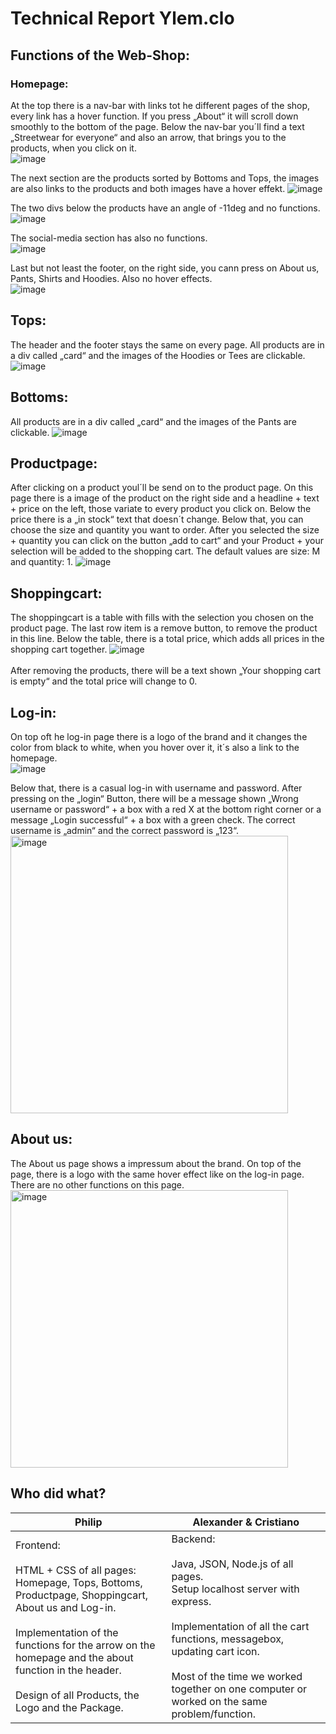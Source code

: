 # Technical Report     Ylem.clo

## Functions of the Web-Shop:
### Homepage:
At the top there is a nav-bar with links tot he different pages of the shop, every link has a hover function. If you press „About“ it will scroll down smoothly to the bottom of the page. Below the nav-bar you´ll find a text „Streetwear for everyone“ and also an arrow, that brings you to the products, when you click on it. <br>
 ![image](https://user-images.githubusercontent.com/97988163/225872311-6b1ceab7-34cb-42cb-907a-648401edaec9.png)<br>

The next section are the products sorted by Bottoms and Tops, the images are also links to the products and both images have a hover effekt. 
 ![image](https://user-images.githubusercontent.com/97988163/225872343-ccce7c9f-97a0-4897-b9d3-634fa6a1fe27.png)

The two divs below the products have an angle of -11deg and no functions. <br>
 ![image](https://user-images.githubusercontent.com/97988163/225872466-fbe30cbb-3319-40b0-ba81-2666a4a3eea0.png)<br>

The social-media section has also no functions. <br>
 ![image](https://user-images.githubusercontent.com/97988163/225872479-35619257-6111-4865-ab36-49da3e8d910e.png)<br>

Last but not least the footer, on the right side, you cann press on About us, Pants, Shirts and Hoodies. Also no hover effects.<br>
 ![image](https://user-images.githubusercontent.com/97988163/225872493-04e5c7c1-fa02-40ad-b9a0-3669883d1347.png)<br>

## Tops:
The header and the footer stays the same on every page. All products are in a div called „card“ and the images of the Hoodies or Tees are clickable.
<br>
 ![image](https://user-images.githubusercontent.com/97988163/225872517-3c3458e0-c70c-4721-bc33-54f97ad41da2.png)

## Bottoms:
All products are in a div called „card“ and the images of the Pants are clickable.
 ![image](https://user-images.githubusercontent.com/97988163/225872567-e23e713f-fa58-4885-a7b9-f4bac9e56b4b.png)

## Productpage:
After clicking on a product youl´ll be send on to the product page. On this page there is a image of the product on the right side and a headline + text + price on the left, those variate to every product you click on. Below the price there is a „in stock“ text that doesn´t change. Below that, you can choose the size and quantity you want to order. After you selected the size + quantity you can click on the button „add to cart“ and your Product + your selection will be added to the shopping cart. The default values are size: M and quantity: 1.
 ![image](https://user-images.githubusercontent.com/97988163/225872586-5f18e83f-bb19-4c69-b1e4-e737e1edf828.png)

## Shoppingcart:
The shoppingcart is a table with fills with the selection you chosen on the product page. The last row item is a remove button, to remove the product in this line. Below the table, there is a total price, which adds all prices in the shopping cart together.
 ![image](https://user-images.githubusercontent.com/97988163/225872833-49c43261-1353-49c2-84d8-5e4c0292894d.png)
<br><br>
After removing the products, there will be a text shown „Your shopping cart is empty“ and the total price will change to 0.

## Log-in:
On top oft he log-in page there is a logo of the brand and it changes the color from black to white, when you hover over it, it´s also a link to the homepage. <br>
 ![image](https://user-images.githubusercontent.com/97988163/225872855-d808b1ea-1264-41c2-b756-6a32ae1fa209.png)

Below that, there is a casual log-in with username and password. After pressing on the „login“ Button, there will be a message shown „Wrong username or password“ + a box with a red X at the bottom right corner or a message „Login successful“ + a box with a green check. The correct username is „admin“ and the correct password is „123“.<br>
<img width="444" alt="image" src="https://user-images.githubusercontent.com/97988163/225872888-8a828333-a1f7-4ca8-9284-801452ed4451.png">

## About us:
The About us page shows a impressum about the brand. On top of the page, there is a logo with the same hover effect like on the log-in page. There are no other functions on this page.<br>
<img width="444" alt="image" src="https://user-images.githubusercontent.com/97988163/225872941-53b7406f-ba9e-4c21-bca9-66b8256f1d1f.png">

## Who did what?

| Philip  | Alexander & Cristiano |
| ------------- | ------------- |
| Frontend:<br><br>HTML + CSS of all pages: Homepage, Tops, Bottoms, Productpage, Shoppingcart, About us and Log-in.<br><br>Implementation of the functions for the arrow on the homepage and the about function in the header.<br><br>Design of all Products, the Logo and the Package.  | Backend:<br><br>Java, JSON, Node.js of all pages.<br>Setup localhost server with express.<br><br>Implementation of all the cart functions, messagebox, updating cart icon.<br><br>Most of the time we worked together on one computer or worked on the same problem/function.  |





